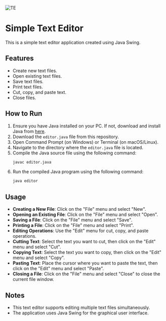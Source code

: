 ![TE](https://github.com/Shubham25104/OH24-CPP-Java/assets/117568702/0cad3314-8e5f-4e73-b17c-cac3e380ebbc)
# Simple Text Editor

This is a simple text editor application created using Java Swing.

## Features

- Create new text files.
- Open existing text files.
- Save text files.
- Print text files.
- Cut, copy, and paste text.
- Close files.

## How to Run

1. Ensure you have Java installed on your PC. If not, download and install Java from [here](https://www.java.com/en/download/).
2. Download the `editor.java` file from this repository.
3. Open Command Prompt (on Windows) or Terminal (on macOS/Linux).
4. Navigate to the directory where the `editor.java` file is located.
5. Compile the Java source file using the following command:
    ```bash
    javac editor.java
    ```
6. Run the compiled Java program using the following command:
    ```bash
    java editor
    ```

## Usage

- **Creating a New File**: Click on the "File" menu and select "New".
- **Opening an Existing File**: Click on the "File" menu and select "Open".
- **Saving a File**: Click on the "File" menu and select "Save".
- **Printing a File**: Click on the "File" menu and select "Print".
- **Editing Operations**: Use the "Edit" menu for cut, copy, and paste operations.
- **Cutting Text**: Select the text you want to cut, then click on the "Edit" menu and select "Cut".
- **Copying Text**: Select the text you want to copy, then click on the "Edit" menu and select "Copy".
- **Pasting Text**: Place the cursor where you want to paste the text, then click on the "Edit" menu and select "Paste".
- **Closing a File**: Click on the "File" menu and select "Close" to close the current file window.

## Notes

- This text editor supports editing multiple text files simultaneously.
- The application uses Java Swing for the graphical user interface.

